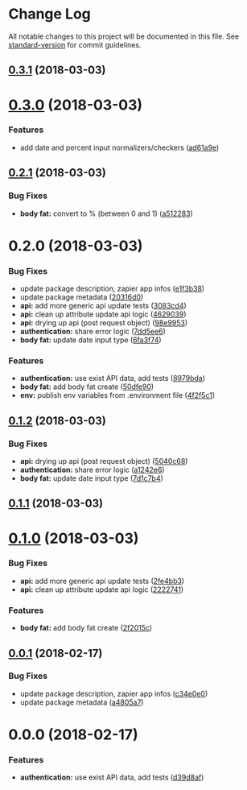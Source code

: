 # Change Log

All notable changes to this project will be documented in this file. See [standard-version](https://github.com/conventional-changelog/standard-version) for commit guidelines.

<a name="0.3.1"></a>
## [0.3.1](https://github.com/jsDotCr/zapier-exist.io/compare/v0.3.0...v0.3.1) (2018-03-03)



<a name="0.3.0"></a>
# [0.3.0](https://github.com/jsDotCr/zapier-exist.io/compare/v0.2.1...v0.3.0) (2018-03-03)


### Features

* add date and percent input normalizers/checkers ([ad61a9e](https://github.com/jsDotCr/zapier-exist.io/commit/ad61a9e))



<a name="0.2.1"></a>
## [0.2.1](https://github.com/jsDotCr/zapier-exist.io/compare/v0.2.0...v0.2.1) (2018-03-03)


### Bug Fixes

* **body fat:** convert to % (between 0 and 1) ([a512283](https://github.com/jsDotCr/zapier-exist.io/commit/a512283))



<a name="0.2.0"></a>
# 0.2.0 (2018-03-03)


### Bug Fixes

* update package description, zapier app infos ([e1f3b38](https://github.com/jsDotCr/zapier-exist.io/commit/e1f3b38))
* update package metadata ([20316d0](https://github.com/jsDotCr/zapier-exist.io/commit/20316d0))
* **api:** add more generic api update tests ([3083cd4](https://github.com/jsDotCr/zapier-exist.io/commit/3083cd4))
* **api:** clean up attribute update api logic ([4629039](https://github.com/jsDotCr/zapier-exist.io/commit/4629039))
* **api:** drying up api (post request object) ([98e9953](https://github.com/jsDotCr/zapier-exist.io/commit/98e9953))
* **authentication:** share error logic ([7dd5ee6](https://github.com/jsDotCr/zapier-exist.io/commit/7dd5ee6))
* **body fat:** update date input type ([6fa3f74](https://github.com/jsDotCr/zapier-exist.io/commit/6fa3f74))


### Features

* **authentication:** use exist API data, add tests ([8979bda](https://github.com/jsDotCr/zapier-exist.io/commit/8979bda))
* **body fat:** add body fat create ([50dfe90](https://github.com/jsDotCr/zapier-exist.io/commit/50dfe90))
* **env:** publish env variables from .environment file ([4f2f5c1](https://github.com/jsDotCr/zapier-exist.io/commit/4f2f5c1))



<a name="0.1.2"></a>
## [0.1.2](https://github.com/jsDotCr/zapier-exist.io/compare/v0.1.1...v0.1.2) (2018-03-03)


### Bug Fixes

* **api:** drying up api (post request object) ([5040c68](https://github.com/jsDotCr/zapier-exist.io/commit/5040c68))
* **authentication:** share error logic ([a1242e6](https://github.com/jsDotCr/zapier-exist.io/commit/a1242e6))
* **body fat:** update date input type ([7d1c7b4](https://github.com/jsDotCr/zapier-exist.io/commit/7d1c7b4))



<a name="0.1.1"></a>
## [0.1.1](https://github.com/jsDotCr/zapier-exist.io/compare/v0.1.0...v0.1.1) (2018-03-03)



<a name="0.1.0"></a>
# [0.1.0](https://github.com/jsDotCr/zapier-exist.io/compare/v0.0.1...v0.1.0) (2018-03-03)


### Bug Fixes

* **api:** add more generic api update tests ([2fe4bb3](https://github.com/jsDotCr/zapier-exist.io/commit/2fe4bb3))
* **api:** clean up attribute update api logic ([2222741](https://github.com/jsDotCr/zapier-exist.io/commit/2222741))


### Features

* **body fat:** add body fat create ([2f2015c](https://github.com/jsDotCr/zapier-exist.io/commit/2f2015c))



<a name="0.0.1"></a>
## [0.0.1](https://github.com/jsDotCr/zapier-exist.io/compare/v0.0.0...v0.0.1) (2018-02-17)


### Bug Fixes

* update package description, zapier app infos ([c34e0e0](https://github.com/jsDotCr/zapier-exist.io/commit/c34e0e0))
* update package metadata ([a4805a7](https://github.com/jsDotCr/zapier-exist.io/commit/a4805a7))



<a name="0.0.0"></a>
# 0.0.0 (2018-02-17)


### Features

* **authentication:** use exist API data, add tests ([d39d8af](https://github.com/jsDotCr/zapier-exist.io/commit/d39d8af))
